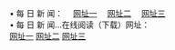 &#8226; 每 日 新 闻：
　<a href="http://522.duckdns.org:81/day/" target="_blank">网址一</a>
　<a href="http://377.ygto.com:81/day/" target="_blank">网址二</a>
　<a href="http://33.404.mn/day/" target="_blank">网址三</a><br />
&#8226; 每 日 新 闻...在线阅读（下载）网址：<br />
  <a href="http://522.duckdns.org:81/day/" target="_blank">网址一</a>
  <a href="http://377.ygto.com:81/day/" target="_blank">网址二</a>
  <a href="http://33.404.mn/day/" target="_blank">网址三</a><br />
